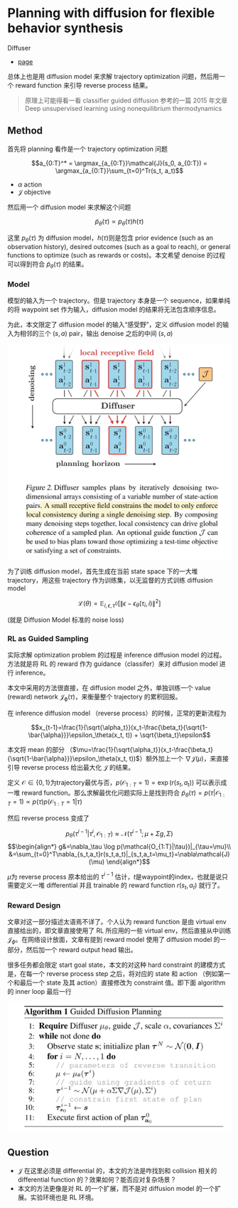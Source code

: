 # Planning with diffusion for flexible behavior synthesis
Diffuser

- [page](https://diffusion-planning.github.io/)

总体上也是用 diffusion model 来求解 trajectory optimization 问题，然后用一个 reward function 来引导 reverse process 结果。

> 原理上可能得看一看 classifier guided diffusion 参考的一篇 2015 年文章 Deep unsupervised learning using nonequilibrium thermodynamics


## Method
首先将 planning 看作是一个 trajectory optimization 问题

$$a_{0:T}^* = \argmax_{a_{0:T}}\mathcal{J}(s_0, a_{0:T}) = \argmax_{a_{0:T}}\sum_{t=0}^Tr(s_t, a_t)$$
- $\alpha$ action
- $\mathcal{J}$ objective

然后用一个 diffusion model 来求解这个问题

$$\tilde{p}_\theta(\tau)\propto p_\theta(\tau)h(\tau)$$

这里 $p_\theta(\tau)$ 为 diffusion model，$h(\tau)$则是包含 prior evidence (such as an observation history), desired outcomes (such as a goal to reach), or general functions to optimize (such as rewards or costs)。本文希望 denoise 的过程可以得到符合 $\tilde{p}_\theta(\tau)$ 的结果。

### Model
模型的输入为一个 trajectory。但是 trajectory 本身是一个 sequence，如果单纯的将 waypoint set 作为输入，diffusion model 的结果将无法包含顺序信息。

为此，本文限定了 diffusion model 的输入“感受野”，定义 diffusion model 的输入为相邻的三个 $(s,a)$ pair，输出 denoise 之后的中间 $(s,a)$

![](../imgs/diffuser.png)

为了训练 diffusion model，首先生成在当前 state space 下的一大堆 trajectory，用这些 trajectory 作为训练集，以无监督的方式训练 diffusion model

$$\mathcal{L}(\theta) = \mathbb{E}_{i,\epsilon,\tau^0}[\lVert \epsilon-\epsilon_\theta(\tau_i, i) \rVert^2]$$

(就是 Diffusion Model 标准的 noise loss)

### RL as Guided Sampling
实际求解 optimization problem 的过程是 inference diffusion model 的过程。方法就是将 RL 的 reward 作为 guidance（classifer）来对 diffusion model 进行 inference。


本文中采用的方法很直接，在 diffusion model 之外，单独训练一个 value (reward) network $\mathcal{J_\phi}(\tau)$，来衡量整个 trajectory 的累积回报。

在 inference diffusion model （reverse process）的时候，正常的更新流程为

$$x_{t-1}=\frac{1}{\sqrt{\alpha_t}}(x_t-\frac{\beta_t}{\sqrt{1-\bar{\alpha}}}\epsilon_\theta(x_t, t)) + \sqrt{\beta_t}\epsilon$$

本文将 mean 的部分 （$\mu=\frac{1}{\sqrt{\alpha_t}}(x_t-\frac{\beta_t}{\sqrt{1-\bar{\alpha}}}\epsilon_\theta(x_t, t))$）额外加上一个 $\nabla\mathcal{J}(\mu)$，来直接引导 reverse process 给出最大化 $\mathcal{J}$ 的结果。

定义 $\mathcal{O}\in\{0,1\}$为trajectory最优与否，$p(\mathcal{O}_{1:T}=1)=\exp(r(s_t,a_t))$ 可以表示成一堆 reward function。那么求解最优化问题实际上是找到符合 $\tilde{p}_\theta(\tau)=p(\tau | \mathcal{O}_{1:T}=1)\propto p(\tau)p(\mathcal{O}_{1:T}=1|\tau)$

然后 reverse process 变成了 

$$p_\theta(\tau^{i-1}|\tau^i, \mathcal{O}_{1:T})\approx \mathcal{N}(\tau^{i-1}; \mu+\Sigma g, \Sigma)$$
$$\begin{align*}
g&=\nabla_\tau \log p(\mathcal{O_{1:T}|\tau})|_{\tau=\mu}\\
&=\sum_{t=0}^T\nabla_{s_t,a_t}r(s_t,a_t)|_{s_t,a_t=\mu_t}=\nabla\mathcal{J}(\mu)
\end{align*}$$

$\mu$为 reverse process 原本给出的 $\tau^{i-1}$ 估计，$t$是waypoint的index，也就是说只需要定义一堆 differential 并且 trainable 的 reward function $r(s_t, a_t)$ 就行了。

<!--
本文给出的数学推导很，牵强，大概意思是说
- diffusion model 学到了 trajectory 的总体分布 $p(\tau)$
- 定义 $\mathcal{O}\in\{0,1\}$为trajectory最优与否，$p(\mathcal{O}_{1:T}=1)=\exp(r(s_t,a_t))$ 可以表示成一堆 reward function。那么求解最优化问题实际上是找到符合 $\tilde{p}_\theta(\tau)=p(\tau | \mathcal{O}_{1:T}=1)\propto p(\tau)p(\mathcal{O}_{1:T}=1|\tau)$，类似的式子大概在 classifier guidance diffusion model 的 paper 出现过
- 文章认为用 diffusion 同样的推导方法，
-->

### Reward Design
文章对这一部分描述太语焉不详了。个人认为 reward function 是由 virtual env 直接给出的，即文章直接使用了 RL 所应用的一些 virtual env，然后直接从中训练 $\mathcal{J}_\phi$。在网络设计放面，文章有提到 reward model 使用了 diffusion model 的一部分，然后加一个 reward output head 输出。

很多任务都会限定 start goal state，本文的对这种 hard constraint 的建模方式是，在每一个 reverse process step 之后，将对应的 state 和 action （例如第一个和最后一个 state 及其 action）直接修改为 constraint 值。即下面 algorithm 的 inner loop 最后一行

![](../imgs/diffuserAlg.png)

## Question
- $\mathcal{J}$ 在这里必须是 differential 的，本文的方法是咋找到和 collision 相关的 differential function 的？效果如何？能否应对复杂场景？
- 本文的方法更像是对 RL 的一个扩展，而不是对 diffusion model 的一个扩展。实验环境也是 RL 环境。